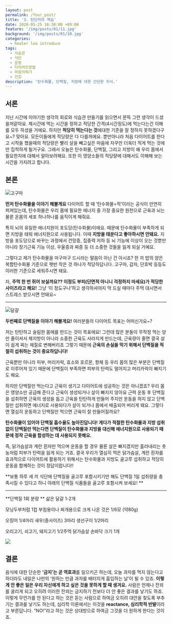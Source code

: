 ```yaml
---
layout: post
permalink: /four_post/
title: '3. 탄단지의 역습'
date: 2020-05-25 16:30:00 +09:00
feature: '/img/posts/01/11.jpg'
background: '/img/posts/01/10.jpg'
categories:
  - healer lea introduce
tags:
  - 식습관
  - 식단
  - 운동
  - 다이어트방법
  - 마음의허기
  - 건강
description: '탄수화물, 단백질, 지방에 대한 간단한 지식.'
---
```


## 서론

  지난 시간에 이야기한 생각의 회로와 식습관 만들기를 읽으면서 문뜩 그런 생각이 드셨을꺼같아요.  제시간에 먹는 시간을 정하고 적당한 간격(4시간정도)에 먹는다는건 이해를 모두 하셨을 거에요. 하지만 **적당히 먹는다는 것**에대한 기준을 잘 정하지 못하겠다구요~? 맞아요. 모든이들에게 적당량은 다 다를꺼에요. 뿐만아니라 처음 다이어트를 한다고 시작을 했을때의 적당량은 빨리 살을 빼고싶은 마음에 자꾸만 더욱더 적게 먹는 것에만 집착하게 될거구요. 그래서 오늘은 탄수화물, 단백질, 그리고 지방이 왜 우리 몸에서 필요한지에 대해서 알아보려해요. 또한 이 영양소들의 적당량에 대해서도 이해해 보는 시간을 가지려고 합니다.  



## 본론

![고구마](C:\Users\김령아\blog\img\posts\03\01.jpg) 

**먼저 탄수화물을 이야기 해볼게요**
다이어트 할 때 ‘탄수화물=적’이라는 공식이 만연히 퍼져있는데, 탄수화물은 우리 몸에 필요한 에너지 중 가장 중요한 원천으로 근육과 뇌는 물론 온몸의 세포 하나하나를 움직이게 해줘요. 

특히 뇌의 유일한 에너지원이 포도당(탄수화물)이에요. 때문에 탄수화물이 부족하게 되면 지방을 태워 에너지원으로 사용됩니다. 이때 **지방을 태운다고 좋아하시면 안돼요.** 지방을 포도당으로 바꾸는 과정에서 건망증, 집중력 저하 등 뇌 기능에 이상이 오는 것뿐만 아니라 장기근육 기능 이상, 우울증과 짜증 등 더 소중한 것들을 잃게 되실 거예요.

그렇다고 제가 탄수화물을 마구마구 드시라는 말씀이 아닌 건 아시죠?
한 끼 밥의 양은 복합탄수화물 기준으로 햇반 작은 것 하나가 적당하답니다.
고구마, 감자, 단호박 등등도 이러한 기준으로 세워주시면 돼요. 

자, **주먹 한 번 쥐어 보실까요??
이정도 부피(단면적 아니니 걱정하지 마세요)가 적당한 사이즈라고 해요!**
그냥 ‘이 정도구나’하고 생각하셔야지 막 드실 때마다 주먹 대시면서 스트레스 받으시면 안돼요~

------------------------------------------------------------------------------------------------------------------------------------------

![달걀](C:\Users\김령아\blog\img\posts\03\02.jpg)

**두번째로 단백질을 이야기 해볼게요!**
여러분들의 다이어트 목표는 어떠신가요~? 

저는 탄탄하고 슬림한 몸매를 만드는 것이 목표에요! 그런데 많은 분들이 무작정 먹는 양만 줄이셔서 체지방이 아니라 소중한 근육도 사라지게 만드는데, 근육량이 줄면 결국 살이 쉽게 찌는 체질로 변해버리죠
그렇기 때문에 **근육의 손실을 막기 위해서 단백질을 적절히 섭취하는 것이 중요하답니다!**

근육뿐만 아니라 피부, 머리카락, 효소와 호르몬, 항체 등 우리 몸의 많은 부분은 단백질로 이루어져 있기 때문에 단백질이 부족하면 피부의 탄력도 떨어지고 머리카락이 빠지기도 해요.

하지만 단백질만 먹는다고 근육이 생기고 다이어트에 성공하는 것은 아니겠죠?
우리 몸은 영양소만 공급해 준다고 근육이 생성되거나 살이 빠지지 않아요
근력 운동 후 단백질을 섭취하면 근육의 생성을 돕고 근육을 탄탄하게 만들어 주지만 운동을 하지 않고 단백질만 섭취하면 에너지로 사용되다가 살이 되거나 몸에서 배출되어 버리게 돼요. 
그렇다면 열심히 운동하고 단백질만 먹으면 근육이 잘 만들어질까요?



**탄수화물이 있어야 단백질 흡수율도 높아진답니다! 게다가 적절한 탄수화물과 지방 섭취 없이 단백질만 먹는다면 단백질이 탄수화물과 지방을 대신해 에너지원으로 사용되기 때문에 정작 근육을 합성하는 데 사용되지 못해요.**

즉, 닭가슴살과 계란 흰자만 먹으며 운동을 할 경우 물론 살은 빠지겠지만 흘러내리는 촛농처럼 피부가 탄력을 잃게 되는 거죠. 결국 우리가 열심히 먹은 닭가슴살, 계란 흰자를 효과적으로 다이어트에 활용하기 위해서는 탄수화물과 지방도 골고루 섭취하고 적당히 운동을 함께하는 것이 정답이랍니다!!



**보통 하루 세 끼 식단에 단백질을 골고루 포함시키기만 해도 단백질 1일 섭취량을 충족시킬 수 있다고 하니 아래의 단백질 식품들을 골고루 포함시켜 보세요! **

-----------------------------------------------------------------------------------------------------------

**단백질 1회 분량 **
삶은 달걀 1-2개

모닝두부처럼 1컵 
부침용이나 찌개용으로 크게 나온 것은 1/6모 (약80g)

오징어 1/4마리
새우(중사이즈) 3마리
생선구이 1/2마리

오리고기, 쇠고기, 돼지고기 1/2주먹
닭가슴살 손바닥 크기 1개 

![](C:\Users\김령아\blog\img\posts\03\03.jpg)

## 결론

 음식에 대한 단순한 **‘금지’는 곧 역효과**를 일으키곤 하는데, 오늘 과자를 먹지 않는다고 하더라도 내일은 나만의 ‘원하는 만큼 과자를 배터지게 흡입하는 날’이 될 수 있죠.  **이렇게 안 좋은 일은 우리 자신에게 하고 싶은 것을 못하게 할 때 생겨요.** 사람은 언제나 잔꾀를 굴리게 되고 오히려 이러한 잔꾀는 금지하기 전보다 더 안 좋은 결과를 낳기도 하죠. 이렇게 무언가를 안 된다고 하는 것은 듣는 사람으로 하여금 오히려 대안을 찾도록 부추기는 결과를 낳기도 하는데, 심리학 이론에서는 이것을 **reactance, 심리학적 반발**이라고 부른답니다. “NO!”라고 하는 것은 상대방으로 하여금 그것을 더 원하게 한다는 것이죠. 

